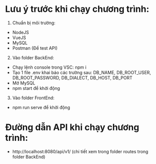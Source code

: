 # Lưu ý trước khi chạy chương trình:
1. Chuẩn bị môi trường:
- NodeJS
- VueJS
- MySQL
- Postman (Để test API)
2. Vào folder BackEnd:
- Chạy lệnh console trong VSC: npm i
- Tạo 1 file .env khai báo các trường sau: DB_NAME, DB_ROOT_USER, DB_ROOT_PASSWORD, DB_DIALECT, DB_HOST, DB_PORT
- Mở MySQL
- npm start để khởi động
3. Vào folder FrontEnd:
- npm run serve để khởi động

# Đường dẫn API khi chạy chương trình:
- http://localhost:8080/api/v1/ (chi tiết xem trong folder routes trong folder BackEnd)

